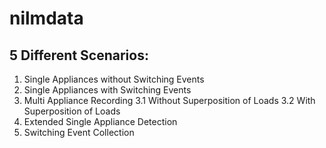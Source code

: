 # nilmdata

## 5 Different Scenarios: 
1. Single Appliances without Switching Events 
2. Single Appliances with Switching Events
3. Multi Appliance Recording
3.1 Without Superposition of Loads
3.2 With Superposition of Loads
4. Extended Single Appliance Detection
5. Switching Event Collection
